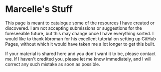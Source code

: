 # Marcelle's Stuff

This page is meant to catalogue some of the resources I have created or discovered. I am not accepting submissions or suggestions for the foreseeable future, but this may change once I have everything sorted. I would like to thank kbroman for his excellent tutorial on setting up GitHub Pages, without which it would have taken me a lot longer to get this built.

If your material is shared here and you don't want it to be, please contact me. If I haven't credited you, please let me know immediately, and I will correct any such mistake as soon as possible.
